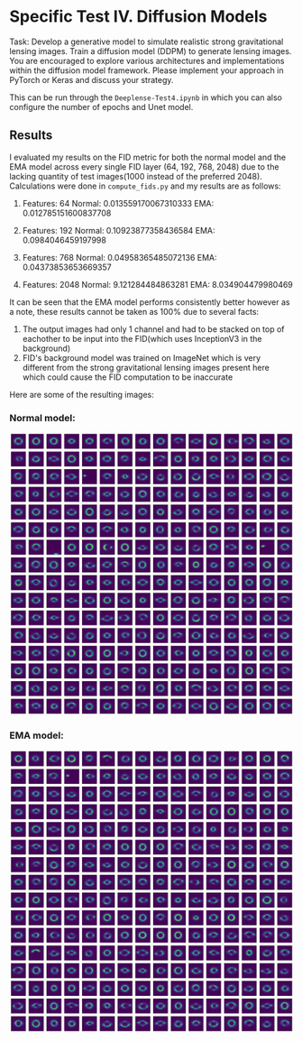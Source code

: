 # Specific Test IV. Diffusion Models

Task: Develop a generative model to simulate realistic strong gravitational lensing images. Train a diffusion model (DDPM) to generate lensing images. You are encouraged to explore various architectures and implementations within the diffusion model framework. Please implement your approach in PyTorch or Keras and discuss your strategy.

This can be run through the `Deeplense-Test4.ipynb` in which you can also configure the number of epochs and Unet model.

## Results

I evaluated my results on the FID metric for both the normal model and the EMA model across every single FID layer (64, 192, 768, 2048) due to the lacking quantity of test images(1000 instead of the preferred 2048). Calculations were done in `compute_fids.py` and my results are as follows:

1. Features: 64
   Normal: 0.013559170067310333
   EMA: 0.012785151600837708

2. Features: 192
   Normal: 0.10923877358436584
   EMA: 0.0984046459197998

3. Features: 768
   Normal: 0.04958365485072136
   EMA: 0.04373853653669357

4. Features: 2048
   Normal: 9.121284484863281
   EMA: 8.034904479980469

It can be seen that the EMA model performs consistently better however as a note, these results cannot be taken as 100% due to several facts:

1. The output images had only 1 channel and had to be stacked on top of eachother to be input into the FID(which uses InceptionV3 in the background)
2. FID's background model was trained on ImageNet which is very different from the strong gravitational lensing images present here which could cause the FID computation to be inaccurate

Here are some of the resulting images:

### Normal model:

![screenshot](assets/normal.png)

### EMA model:

![screenshot](assets/ema.png)
